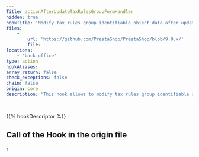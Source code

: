 ```yaml
---
Title: actionAfterUpdateTaxRulesGroupFormHandler
hidden: true
hookTitle: 'Modify tax rules group identifiable object data after updating it'
files:
    -
        url: 'https://github.com/PrestaShop/PrestaShop/blob/9.0.x/'
        file: 
locations:
    - 'back office'
type: action
hookAliases: 
array_return: false
check_exceptions: false
chain: false
origin: core
description: 'This hook allows to modify tax rules group identifiable object forms data after it was updated'

---
```


{{% hookDescriptor %}}

## Call of the Hook in the origin file

```php
;
```
